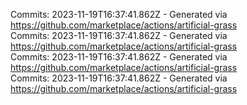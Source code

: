 Commits: 2023-11-19T16:37:41.862Z - Generated via https://github.com/marketplace/actions/artificial-grass
<br>
Commits: 2023-11-19T16:37:41.862Z - Generated via https://github.com/marketplace/actions/artificial-grass
<br>
Commits: 2023-11-19T16:37:41.862Z - Generated via https://github.com/marketplace/actions/artificial-grass
<br>
Commits: 2023-11-19T16:37:41.862Z - Generated via https://github.com/marketplace/actions/artificial-grass
<br>
